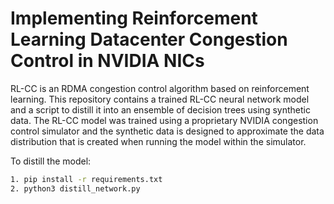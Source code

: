 # Implementing Reinforcement Learning Datacenter Congestion Control in NVIDIA NICs
RL-CC is an RDMA congestion control algorithm based on reinforcement learning. 
This repository contains a trained RL-CC neural network model and a script to distill it into an ensemble of decision trees using synthetic data. The RL-CC model was trained using a proprietary NVIDIA congestion control simulator and the synthetic data is designed to approximate the data distribution that is created when running the model within the simulator.  

To distill the model:
```cmd
1. pip install -r requirements.txt
2. python3 distill_network.py
```
<!-- The resulting distilled tree ensemble model can be written as a set of if-else conditions, which -->